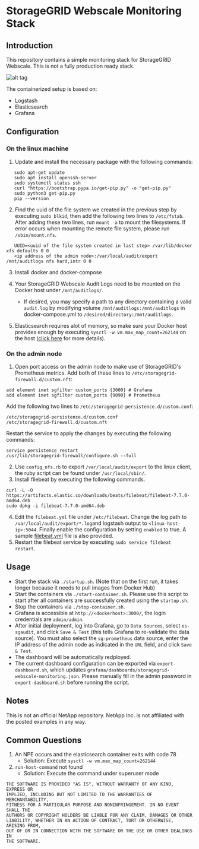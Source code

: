 # StorageGRID Webscale Monitoring Stack

## Introduction
This repository contains a simple monitoring stack for StorageGRID Webscale. This is not a fully production ready stack.

![alt tag](https://raw.github.com/csiebler/storagegrid-monitoring/master/screenshots/screenshot01.png)

The containerized setup is based on:

* Logstash
* Elasticsearch
* Grafana

## Configuration

### On the linux machine
1. Update and install the necessary package with the following commands:
```
   sudo apt-get update
   sudo apt install openssh-server
   sudo systemctl status ssh
   curl "https://bootstrap.pypa.io/get-pip.py" -o "get-pip.py"
   sudo python3 get-pip.py
   pip --version
```
2. Find the uuid of the file system we created in the previous step by executing `sudo blkid`, then add the following two lines to `/etc/fstab`. After adding these two lines, run `mount -a` to mount the filesystems. If error occurs when mounting the remote file system, please run `/sbin/mount.nfs`.
```
   UUID=<uuid of the file system created in last step> /var/lib/docker xfs defaults 0 0
   <ip address of the admin node>:/var/local/audit/export /mnt/auditlogs nfs hard,intr 0 0
```
3. Install docker and docker-compose

4. Your StorageGRID Webscale Audit Logs need to be mounted on the Docker host under `/mnt/auditlogs/`. 
   * If desired, you may specify a path to any directory containing a valid `audit.log` by modifying volume `/mnt/auditlogs:/mnt/auditlogs` in docker-compose.yml to `/desired/directory:/mnt/auditlogs`.
5. Elasticsearch requires alot of memory, so make sure your Docker host provides enough by executing `sysctl -w vm.max_map_count=262144` on the host ([click here](https://www.elastic.co/guide/en/elasticsearch/reference/current/vm-max-map-count.html) for more details).
### On the admin node
1. Open port access on the admin node to make use of StorageGRID's Prometheus metrics. Add both of these lines to `/etc/storagegrid-firewall.d/custom.nft`:
```
add element inet sgfilter custom_ports {3000} # Grafana 
add element inet sgfilter custom_ports {9090} # Prometheus
```
Add the following two lines to `/etc/storagegrid-persistence.d/custom.conf`:
```
/etc/storagegrid-persistence.d/custom.conf
/etc/storagegrid-firewall.d/custom.nft
```
Restart the service to apply the changes by executing the following commands:
```
service persistence restart
/usr/lib/storagegrid-firewall/configure.sh --full
```
2. Use `config_nfs.rb` to export `/var/local/audit/export` to the linux client, the ruby script can be found under `/usr/local/sbin/`.
3. Install filebeat by executing the following commands.
```
curl -L -O https://artifacts.elastic.co/downloads/beats/filebeat/filebeat-7.7.0-amd64.deb
sudo dpkg -i filebeat-7.7.0-amd64.deb
```
4. Edit the `filebeat.yml` file under `/etc/filebeat`. Change the log path to `/var/local/audit/export/*.log`and logstash output to `<linux-host-ip>:5044`. Finally enable the configuration by setting `enabled` to true. A sample [filebeat.yml](./filebeat.yml) file is also provided.
5. Restart the filebeat service by executing `sudo service filebeat restart`.


## Usage
* Start the stack via `./startup.sh`. (Note that on the first run, it takes longer because it needs to pull images from Docker Hub)
* Start the containers via `./start-container.sh`. Please use this script to start after all containers are successfully created using the `startup.sh`.
* Stop the containers via `./stop-container.sh`.
* Grafana is accessible at `http://<dockerhost>:3000/`, the login credentials are `admin/admin`.
* After initial deployment, log into Grafana, go to `Data Sources`, select `es-sgaudit`, and click `Save & Test` (this tells Grafana to re-validate the data source). You must also select the `sg-prometheus` data source, enter the IP address of the admin node as indicated in the `URL` field, and click `Save & Test`.
* The dashboard will be automatically redployed.
* The current dashboard configuration can be exported via `export-dashboard.sh`, which updates `grafana/dashboards/storagegrid-webscale-monitoring.json`. Please manually fill in the admin password in `export-dashboard.sh` before running the script.

## Notes
This is not an official NetApp repository. NetApp Inc. is not affiliated with the posted examples in any way.

## Common Questions
1. An NPE occurs and the elasticsearch container exits with code 78
   * Solution: Execute `sysctl -w vm.max_map_count=262144`
1. `run-host-command` not found
   * Solution: Execute the command under superuser mode

```
THE SOFTWARE IS PROVIDED "AS IS", WITHOUT WARRANTY OF ANY KIND, EXPRESS OR
IMPLIED, INCLUDING BUT NOT LIMITED TO THE WARRANTIES OF MERCHANTABILITY,
FITNESS FOR A PARTICULAR PURPOSE AND NONINFRINGEMENT. IN NO EVENT SHALL THE
AUTHORS OR COPYRIGHT HOLDERS BE LIABLE FOR ANY CLAIM, DAMAGES OR OTHER
LIABILITY, WHETHER IN AN ACTION OF CONTRACT, TORT OR OTHERWISE, ARISING FROM,
OUT OF OR IN CONNECTION WITH THE SOFTWARE OR THE USE OR OTHER DEALINGS IN
THE SOFTWARE.
```
